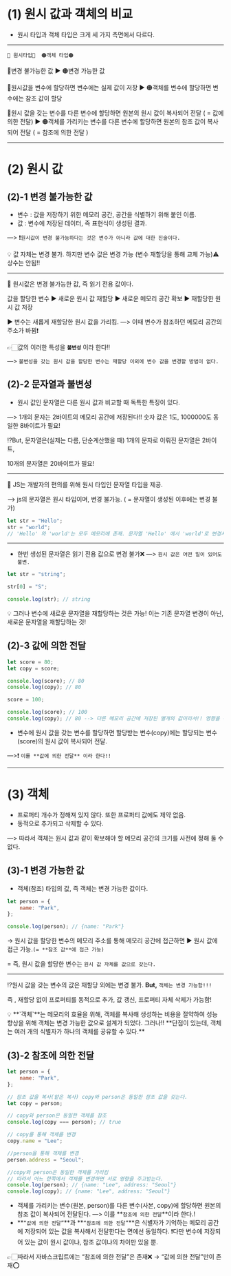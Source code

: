 # (1) 원시 값과 객체의 비교

-   원시 타입과 객체 타입은 크게 세 가지 측면에서 다르다.

---

    🔴 원시타입🔴  🟠객체 타입🟠

🔴변경 불가능한 값 ▶️ 🟠변경 가능한 값

🔴원시값을 변수에 할당하면 변수에는 실제 값이 저장 ▶️ 🟠객체를 변수에 할당하면 변수에는 참조 값이 할당

🔴원시 값을 갖는 변수를 다른 변수에 할당하면 원본의 원시 값이 복사되어 전달 ( = 값에 의한 전달)
▶️ 🟠객체를 가리키는 변수를 다른 변수에 할당하면 원본의 참조 값이 복사되어 전달 ( = 참조에 의한 전달 )

---

# (2) 원시 값

## (2)-1 변경 불가능한 값

-   변수 : 값을 저장하기 위한 메모리 공간, 공간을 식별하기 위해 붙인 이름.
-   값 : 변수에 저장된 데이터, 즉 표현식이 생성된 결과.

—> ❗️`원시값이 변경 불가능하다는 것은 변수가 아니라 값에 대한 진술이다.`

<aside>
💡 값 자체는 변경 불가. 하지만 변수 값은 변경 가능 (변수 재할당을 통해 교체 가능)⚠️상수는 안됨!!

</aside>

---

🙌 원시값은 변경 불가능한 값, 즉 읽기 전용 값이다.

값을 할당한 변수 ▶️ 새로운 원시 값 재할당 ▶️ 새로운 메모리 공간 확보 ▶️ 재할당한 원시 값 저장

▶️ 변수는 새롭게 재할당한 원시 값을 가리킴. —> 이때 변수가 참조하던 메모리 공간의 주소가 바뀜❗️

👉🏻값의 이러한 특성을 **`불변성`** 이라 한다!!

—> `불변성을 갖는 원시 값을 할당한 변수는 재할당 이외에 변수 값을 변경할 방법이 없다.`

## (2)-2 문자열과 불변성

-   원시 값인 문자열은 다른 원시 값과 비교할 때 독특한 특징이 있다.

—> 1개의 문자는 2바이트의 메모리 공간에 저장된다!! 숫자 값은 1도, 1000000도 동일한 8바이트가 필요!

⁉️But, 문자열은(실제는 다름, 단순계산했을 때) 1개의 문자로 이뤄진 문자열은 2바이트,

10개의 문자열은 20바이트가 필요!

---

🙌 JS는 개발자의 편의를 위해 원시 타입인 문자열 타입을 제공.

—> js의 문자열은 원시 타입이며, 변경 불가능. ( = 문자열이 생성된 이후에는 변경 불가)

```jsx
let str = "Hello";
str = "world";
// 'Hello' 와 'world'는 모두 메모리에 존재. 문자열 'Hello' 에서 'world'로 변경시킴.
```

---

-   한번 생성된 문자열은 읽기 전용 값으로 변경 불가❌ —> `원시 값은 어떤 일이 있어도 불변.`

```jsx
let str = "string";

str[0] = "S";

console.log(str); // string
```

<aside>
💡 그러나 변수에 새로운 문자열을 재할당하는 것은 가능! 이는 기존 문자열 변경이 아닌, 새로운 문자열을 재할당하는 것!

</aside>

## (2)-3 값에 의한 전달

```jsx
let score = 80;
let copy = score;

console.log(score); // 80
console.log(copy); // 80

score = 100;

console.log(score); // 100
console.log(copy); // 80 --> 다른 메모리 공간에 저장된 별개의 값이리서!! 영향을 주지 않는다.
```

-   변수에 원시 값을 갖는 변수를 할당하면 할당받는 변수(copy)에는 할당되는 변수(score)의 원시 값이 복사되어 전달.

—>❗️ `이를 **값에 의한 전달** 이라 한다!!`

---

# (3) 객체

-   프로퍼티 개수가 정해져 있지 않다. 또한 프로퍼티 값에도 제약 없음.
-   동적으로 추가되고 삭제할 수 있다.

—> 따라서 객체는 원시 값과 같이 확보해야 할 메모리 공간의 크기를 사전에 정해 둘 수 없다.

## (3)-1 변경 가능한 값

-   객체(참조) 타입의 값, 즉 객체는 변경 가능한 값이다.

```jsx
let person = {
    name: "Park",
};

console.log(person); // {name: "Park"}
```

→ 원시 값을 할당한 변수의 메모리 주소를 통해 메모리 공간에 접근하면 ▶️ 원시 값에 접근 가능.`(= **참조 값**에 접근 가능)`

= 즉, 원시 값을 할당한 변수는 `원시 값 자체를 값으로 갖는다.`

---

⁉️원시 값을 갖는 변수의 값은 재할당 외에는 변경 불가. **But,** `객체는 변경 가능함!!!`

즉 , 재할당 없이 프로퍼티를 동적으로 추가, 값 갱신, 프로퍼티 자체 삭제가 가능함!

<aside>
💡 **`객체`**는 메모리의 효율을 위해, 객체를 복사해 생성하는 비용을 절약하여 성능 향상을 위해 객체는 변경 가능한 값으로 설계가 되었다.  그러나!! **단점이 있는데, 객체는 여러 개의 식별자가 하나의 객체를 공유할 수 있다.**

</aside>

## (3)-2 참조에 의한 전달

```jsx
let person = {
    name: "Park",
};

// 참조 값을 복사(얕은 복사) copy와 person은 동일한 참조 값을 갖는다.
let copy = person;

// copy와 person은 동일한 객체를 참조
console.log(copy === person); // true

// copy를 통해 객체를 변경
copy.name = "Lee";

//person을 통해 객체를 변경
person.address = "Seoul";

//copy와 person은 동일한 객체를 가리킴
// 따라서 어느 한쪽에서 객체를 변경하면 서로 영향을 주고받는다.
console.log(person); // {name: "Lee", address: "Seoul"}
console.log(copy); // {name: "Lee", address: "Seoul"}
```

-   객체를 가리키는 변수(원본, person)를 다른 변수(사본, copy)에 할당하면
    원본의 참조 값이 복사되어 전달된다. —> 이를 **`참조에 의한 전달`**이라 한다.!
-   **`“값에 의한 전달”`**과 **`“참조에 의한 전달”`**은 식별자가 기억하는 메모리 공간에 저장되어 있는 값을
    복사해서 전달한다는 면에선 동일하다.
    ❗️다만 변수에 저장되어 있는 값이 원시 값이냐, 참조 값이냐의 차이만 있을 뿐.

👉🏻따라서 자바스크립트에는 “참조에 의한 전달”은 존재❌ → “값에 의한 전달”만이 존재⭕️
